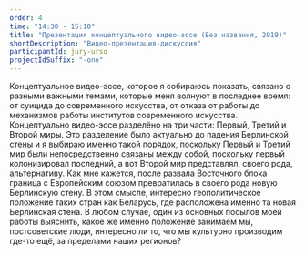 ```yaml
---
order: 4
time: "14:30 - 15:10"
title: "Презентация концептуального видео-эссе (Без названия, 2019)"
shortDescription: "Видео-презентация-дискуссия"
participantId: jury-urso
projectIdSuffix: "-one"
---
```


Концептуальное видео-эссе, которое я собираюсь показать, связано с разными важными темами, которые меня волнуют в последнее время: от суицида до современного искусства, от отказа от работы до механизмов работы институтов современного искусства. Концептуально видео-эссе разделёно на три части: Первый, Третий и Второй миры. Это разделение было актуально до падения Берлинской стены и я выбираю именно такой порядок, поскольку Первый и Третий мир были непосредственно связаны между собой, поскольку первый колонизировал последний, а вот Второй мир представлял, своего рода, альтернативу. Как мне кажется, после развала Восточного блока граница с Европейским союзом превратилась в своего рода новую Берлинскую стену. В этом смысле, интересно геополитическое положение таких стран как Беларусь, где расположена именно та новая Берлинская стена. В любом случае, один из основных посылов моей работы выяснить, какое же именно положение занимаем мы, постсоветские люди, интересно ли то, что мы культурно производим где-то ещё, за пределами наших регионов? 
